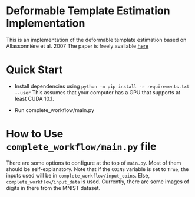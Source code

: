 # Deformable Template Estimation Implementation

This is an implementation of the deformable template estimation based on Allassonnière et al. 2007
The paper is freely available [here](http://galton.uchicago.edu/~amit/Papers/em.pdf)

# Quick Start

- Install dependencies using `python -m pip install -r requirements.txt --user` 
  This assumes that your computer has a GPU that supports at least CUDA 10.1.
  
- Run complete_workflow/main.py
  

# How to Use `complete_workflow/main.py` file

There are some options to configure at the top of `main.py`. 
Most of them should be self-explanatory. 
Note that if the `COINS` variable is set to `True`, the inputs used will be in
`complete_workflow/input_coins`. Else, `complete_workflow/input_data` is used.
Currently, there are some images of digits in there from the MNIST dataset.
